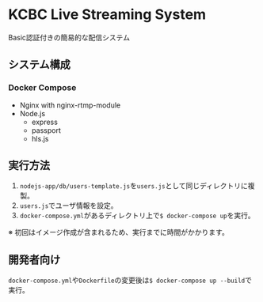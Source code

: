 # KCBC Live Streaming System

Basic認証付きの簡易的な配信システム

## システム構成

### Docker Compose

* Nginx with nginx-rtmp-module
* Node.js
  * express
  * passport
  * hls.js

## 実行方法

1. `nodejs-app/db/users-template.js`を`users.js`として同じディレクトリに複製。
2. `users.js`でユーザ情報を設定。
3. `docker-compose.yml`があるディレクトリ上で`$ docker-compose up`を実行。

※ 初回はイメージ作成が含まれるため、実行までに時間がかかります。

## 開発者向け

`docker-compose.yml`や`Dockerfile`の変更後は`$ docker-compose up --build`で実行。
